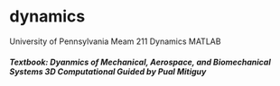# dynamics
University of Pennsylvania Meam 211 Dynamics MATLAB
##### Textbook: Dyanmics of Mechanical, Aerospace, and Biomechanical Systems 3D Computational Guided by Pual Mitiguy
